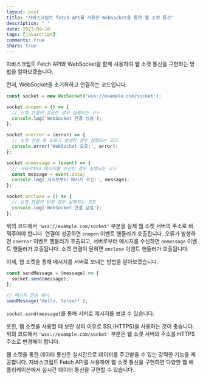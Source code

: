 ```yaml
---
layout: post
title: "자바스크립트 fetch API를 사용한 WebSocket을 통한 웹 소켓 통신"
description: " "
date: 2023-09-10
tags: [javascript]
comments: true
share: true
---
```


자바스크립트 Fetch API와 WebSocket을 함께 사용하여 웹 소켓 통신을 구현하는 방법을 알아보겠습니다.

먼저, WebSocket을 초기화하고 연결하는 코드입니다.

```javascript
const socket = new WebSocket('wss://example.com/socket');

socket.onopen = () => {
  // 소켓 연결이 성공한 경우 실행되는 코드
  console.log('WebSocket 연결 성공');
};

socket.onerror = (error) => {
  // 소켓 연결 중 오류가 발생한 경우 실행되는 코드
  console.error('WebSocket 오류:', error);
};

socket.onmessage = (event) => {
  // 서버로부터 메시지를 수신한 경우 실행되는 코드
  const message = event.data;
  console.log('서버로부터 메시지 수신:', message);
};

socket.onclose = () => {
  // 소켓 연결이 닫힌 경우 실행되는 코드
  console.log('WebSocket 연결 닫힘');
};
```

위의 코드에서 `'wss://example.com/socket'` 부분을 실제 웹 소켓 서버의 주소로 바꿔주어야 합니다. 연결이 성공하면 `onopen` 이벤트 핸들러가 호출됩니다. 오류가 발생하면 `onerror` 이벤트 핸들러가 호출되고, 서버로부터 메시지를 수신하면 `onmessage` 이벤트 핸들러가 호출됩니다. 소켓 연결이 닫히면 `onclose` 이벤트 핸들러가 호출됩니다.

이제, 웹 소켓을 통해 메시지를 서버로 보내는 방법을 알아보겠습니다.

```javascript
const sendMessage = (message) => {
  socket.send(message);
};

// 메시지 전송 예시
sendMessage('Hello, Server!');
```

`socket.send(message)`를 통해 서버로 메시지를 보낼 수 있습니다.

또한, 웹 소켓을 사용할 때 보안 상의 이유로 SSL(HTTPS)을 사용하는 것이 좋습니다. 위의 코드에서 `'wss://example.com/socket'` 부분은 웹 소켓 서버의 주소를 HTTPS 주소로 변경해야 합니다.

웹 소켓을 통한 데이터 통신은 실시간으로 데이터를 주고받을 수 있는 강력한 기능을 제공합니다. 자바스크립트 Fetch API를 사용하여 웹 소켓 통신을 구현하면 다양한 웹 애플리케이션에서 실시간 데이터 통신을 구현할 수 있습니다.